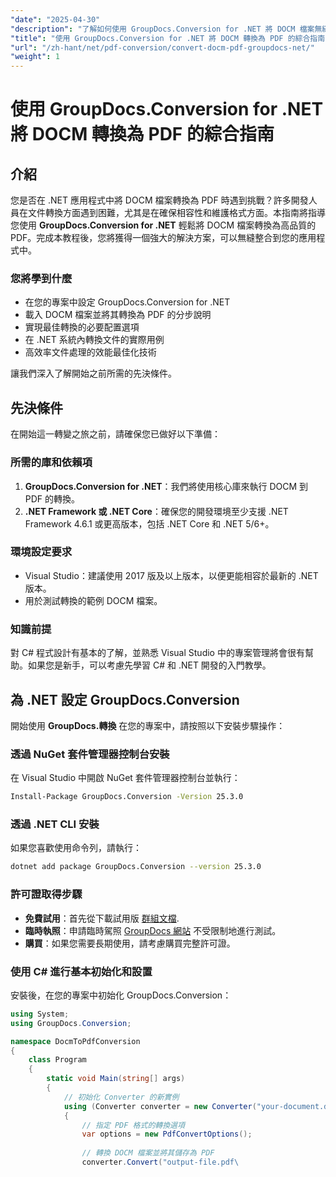 ```yaml
---
"date": "2025-04-30"
"description": "了解如何使用 GroupDocs.Conversion for .NET 將 DOCM 檔案無縫轉換為 PDF，確保相容性並保持格式。非常適合 .NET 開發人員。"
"title": "使用 GroupDocs.Conversion for .NET 將 DOCM 轉換為 PDF 的綜合指南"
"url": "/zh-hant/net/pdf-conversion/convert-docm-pdf-groupdocs-net/"
"weight": 1
---
```


# 使用 GroupDocs.Conversion for .NET 將 DOCM 轉換為 PDF 的綜合指南

## 介紹

您是否在 .NET 應用程式中將 DOCM 檔案轉換為 PDF 時遇到挑戰？許多開發人員在文件轉換方面遇到困難，尤其是在確保相容性和維護格式方面。本指南將指導您使用 **GroupDocs.Conversion for .NET** 輕鬆將 DOCM 檔案轉換為高品質的 PDF。完成本教程後，您將獲得一個強大的解決方案，可以無縫整合到您的應用程式中。

### 您將學到什麼
- 在您的專案中設定 GroupDocs.Conversion for .NET
- 載入 DOCM 檔案並將其轉換為 PDF 的分步說明
- 實現最佳轉換的必要配置選項
- 在 .NET 系統內轉換文件的實際用例
- 高效率文件處理的效能最佳化技術

讓我們深入了解開始之前所需的先決條件。

## 先決條件

在開始這一轉變之旅之前，請確保您已做好以下準備：

### 所需的庫和依賴項
1. **GroupDocs.Conversion for .NET**：我們將使用核心庫來執行 DOCM 到 PDF 的轉換。
2. **.NET Framework 或 .NET Core**：確保您的開發環境至少支援 .NET Framework 4.6.1 或更高版本，包括 .NET Core 和 .NET 5/6+。

### 環境設定要求
- Visual Studio：建議使用 2017 版及以上版本，以便更能相容於最新的 .NET 版本。
- 用於測試轉換的範例 DOCM 檔案。

### 知識前提
對 C# 程式設計有基本的了解，並熟悉 Visual Studio 中的專案管理將會很有幫助。如果您是新手，可以考慮先學習 C# 和 .NET 開發的入門教學。

## 為 .NET 設定 GroupDocs.Conversion

開始使用 **GroupDocs.轉換** 在您的專案中，請按照以下安裝步驟操作：

### 透過 NuGet 套件管理器控制台安裝
在 Visual Studio 中開啟 NuGet 套件管理器控制台並執行：

```bash
Install-Package GroupDocs.Conversion -Version 25.3.0
```

### 透過 .NET CLI 安裝
如果您喜歡使用命令列，請執行：

```bash
dotnet add package GroupDocs.Conversion --version 25.3.0
```

### 許可證取得步驟
- **免費試用**：首先從下載試用版 [群組文檔](https://releases。groupdocs.com/conversion/net/).
- **臨時執照**：申請臨時駕照 [GroupDocs 網站](https://purchase.groupdocs.com/temporary-license/) 不受限制地進行測試。
- **購買**：如果您需要長期使用，請考慮購買完整許可證。

### 使用 C# 進行基本初始化和設置
安裝後，在您的專案中初始化 GroupDocs.Conversion：

```csharp
using System;
using GroupDocs.Conversion;

namespace DocmToPdfConversion
{
    class Program
    {
        static void Main(string[] args)
        {
            // 初始化 Converter 的新實例
            using (Converter converter = new Converter("your-document.dcom"))
            {
                // 指定 PDF 格式的轉換選項
                var options = new PdfConvertOptions();
                
                // 轉換 DOCM 檔案並將其儲存為 PDF
                converter.Convert("output-file.pdf\
